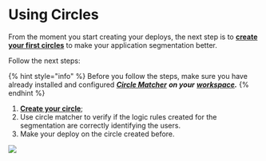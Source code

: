 # Using Circles

From the moment you start creating your deploys, the next step is to [**create your first circles**](https://docs.charlescd.io/v/v0.2.1-en/reference/circles) to make your application segmentation better. 

Follow the next steps:

{% hint style="info" %}
Before you follow the steps, make sure you have already installed and configured [_**Circle Matcher**_](https://docs.charlescd.io/v/v0.2.1-en/reference/circle-matcher) _**on your**_ [_**workspace**_](https://docs.charlescd.io/v/v0.2.1-en/get-started/defining-a-workspace)_**.**_
{% endhint %}

1. [**Create your circle**](https://docs.charlescd.io/v/v0.2.1-en/reference/circles);
2. Use circle matcher to verify if the logic rules created for the segmentation are correctly identifying the users.
3. Make your deploy on the circle created before.

![](../.gitbook/assets/usando-circulos%20%282%29.gif)

